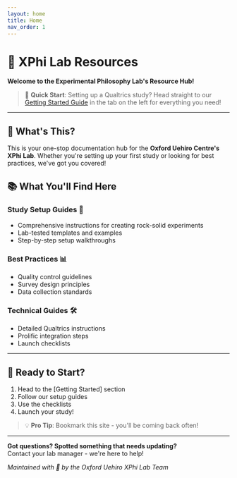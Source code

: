 ```yaml
---
layout: home
title: Home
nav_order: 1
---
```


# 🔮 XPhi Lab Resources

**Welcome to the Experimental Philosophy Lab's Resource Hub!**

> 🌟 **Quick Start**: Setting up a Qualtrics study? Head straight to our [Getting Started Guide](/getting%20started/) in the tab on the left for everything you need!

---

## 🎯 What's This?

This is your one-stop documentation hub for the **Oxford Uehiro Centre's XPhi Lab**. Whether you're setting up your first study or looking for best practices, we've got you covered!

## 📚 What You'll Find Here

### Study Setup Guides 🤔
- Comprehensive instructions for creating rock-solid experiments
- Lab-tested templates and examples
- Step-by-step setup walkthroughs

### Best Practices 📊
- Quality control guidelines
- Survey design principles
- Data collection standards

### Technical Guides 🛠️
- Detailed Qualtrics instructions
- Prolific integration steps
- Launch checklists

---

## 🚀 Ready to Start?

1. Head to the [Getting Started] section
2. Follow our setup guides
3. Use the checklists
4. Launch your study!

> 💡 **Pro Tip**: Bookmark this site - you'll be coming back often!

---

**Got questions? Spotted something that needs updating?**  
Contact your lab manager - we're here to help!

*Maintained with 💜 by the Oxford Uehiro XPhi Lab Team*
